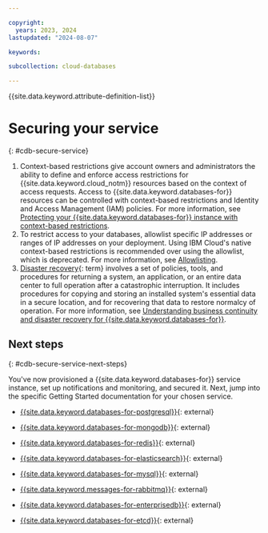 ```yaml
---

copyright:
  years: 2023, 2024
lastupdated: "2024-08-07"

keywords: 

subcollection: cloud-databases

---
```


{{site.data.keyword.attribute-definition-list}}

# Securing your service
{: #cdb-secure-service}

1. Context-based restrictions give account owners and administrators the ability to define and enforce access restrictions for {{site.data.keyword.cloud_notm}} resources based on the context of access requests. Access to {{site.data.keyword.databases-for}} resources can be controlled with context-based restrictions and Identity and Access Management (IAM) policies. For more information, see [Protecting your {{site.data.keyword.databases-for}} instance with context-based restrictions](/docs/cloud-databases?topic=cloud-databases-cbr).
1. To restrict access to your databases, allowlist specific IP addresses or ranges of IP addresses on your deployment. Using IBM Cloud's native context-based restrictions is recommended over using the allowlist, which is deprecated. For more information, see [Allowlisting](/docs/cloud-databases?topic=cloud-databases-allowlisting).
1. [Disaster recovery](#x2113280){: term} involves a set of policies, tools, and procedures for returning a system, an application, or an entire data center to full operation after a catastrophic interruption. It includes procedures for copying and storing an installed system's essential data in a secure location, and for recovering that data to restore normalcy of operation. For more information, see [Understanding business continuity and disaster recovery for {{site.data.keyword.databases-for}}](/docs/cloud-databases?topic=cloud-databases-bc-dr).

## Next steps
{: #cdb-secure-service-next-steps}

You've now provisioned a {{site.data.keyword.databases-for}} service instance, set up notifications and monitoring, and secured it. Next, jump into the specific Getting Started documentation for your chosen service.

- [{{site.data.keyword.databases-for-postgresql}}](/docs/databases-for-postgresql?topic=databases-for-postgresql-getting-started){: external}

- [{{site.data.keyword.databases-for-mongodb}}](/docs/databases-for-mongodb?topic=databases-for-mongodb-getting-started-new){: external}

- [{{site.data.keyword.databases-for-redis}}](/docs/databases-for-redis?topic=databases-for-redis-getting-started){: external}

- [{{site.data.keyword.databases-for-elasticsearch}}](/docs/databases-for-elasticsearch?topic=databases-for-elasticsearch-getting-started){: external}

- [{{site.data.keyword.databases-for-mysql}}](/docs/databases-for-mysql?topic=databases-for-mysql-getting-started){: external}

- [{{site.data.keyword.messages-for-rabbitmq}}](/docs/messages-for-rabbitmq?topic=messages-for-rabbitmq-getting-started){: external}

- [{{site.data.keyword.databases-for-enterprisedb}}](/docs/databases-for-enterprisedb?topic=databases-for-enterprisedb-getting-started){: external}

- [{{site.data.keyword.databases-for-etcd}}](/docs/databases-for-etcd?topic=databases-for-etcd-getting-started){: external}

